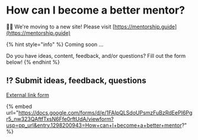 # How can I become a better mentor?

👋🏽 We're moving to a new site! Please visit [https://mentorship.guide](https://mentorship.guide)

{% hint style="info" %}
Coming soon ...&#x20;

Do you have ideas, content, feedback, and/or questions? Fill out the form below!
{% endhint %}

## :interrobang: Submit ideas, feedback, questions

[External link form](https://docs.google.com/forms/d/e/1FAIpQLSdoUPsmzFuBzRdEePI6Pgr5\_nw323QAftfTxsN6Ffe0rftUdA/viewform?usp=pp\_url\&entry.1298200943=How+can+I+become+a+better+mentor?)

{% embed url="https://docs.google.com/forms/d/e/1FAIpQLSdoUPsmzFuBzRdEePI6Pgr5_nw323QAftfTxsN6Ffe0rftUdA/viewform?usp=pp_url&entry.1298200943=How+can+I+become+a+better+mentor?" %}

